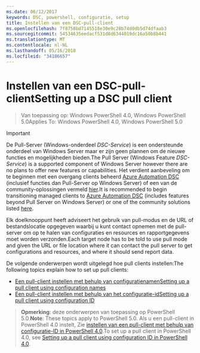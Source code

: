 ```yaml
---
ms.date: 06/12/2017
keywords: DSC, powershell, configuratie, setup
title: Instellen van een DSC-pull-client
ms.openlocfilehash: 7f8758bd7145518e30e9c28b74d0db5d74dfaab3
ms.sourcegitcommit: 54534635eedacf531d8d6344019dc16a50b8b441
ms.translationtype: MT
ms.contentlocale: nl-NL
ms.lasthandoff: 05/16/2018
ms.locfileid: "34186657"
---
```

# <a name="setting-up-a-dsc-pull-client"></a><span data-ttu-id="35c0e-103">Instellen van een DSC-pull-client</span><span class="sxs-lookup"><span data-stu-id="35c0e-103">Setting up a DSC pull client</span></span>

> <span data-ttu-id="35c0e-104">Van toepassing op: Windows PowerShell 4.0, Windows PowerShell 5.0</span><span class="sxs-lookup"><span data-stu-id="35c0e-104">Applies To: Windows PowerShell 4.0, Windows PowerShell 5.0</span></span>

> [!IMPORTANT]
> <span data-ttu-id="35c0e-105">De Pull-Server (Windows-onderdeel *DSC-Service*) is een ondersteunde onderdeel van Windows Server maar er zijn geen plannen om de nieuwe functies en mogelijkheden bieden.</span><span class="sxs-lookup"><span data-stu-id="35c0e-105">The Pull Server (Windows Feature *DSC-Service*) is a supported component of Windows Server however there are no plans to offer new features or capabilities.</span></span> <span data-ttu-id="35c0e-106">Het verdient aanbeveling om te beginnen met een overgang clients beheerd [Azure Automation DSC](/azure/automation/automation-dsc-getting-started) (inclusief functies dan Pull-Server op Windows Server) of een van de community-oplossingen vermeld [hier](pullserver.md#community-solutions-for-pull-service).</span><span class="sxs-lookup"><span data-stu-id="35c0e-106">It is recommended to begin transitioning managed clients to [Azure Automation DSC](/azure/automation/automation-dsc-getting-started) (includes features beyond Pull Server on Windows Server) or one of the community solutions listed [here](pullserver.md#community-solutions-for-pull-service).</span></span>

<span data-ttu-id="35c0e-107">Elk doelknooppunt heeft adviseert het gebruik van pull-modus en de URL of bestandslocatie opgegeven waarbij u kunt contact opnemen met de pull-server om op te halen van configuraties en resources en rapportgegevens moet worden verzonden.</span><span class="sxs-lookup"><span data-stu-id="35c0e-107">Each target node has to be told to use pull mode and given the URL or file location where it can contact the pull server to get configurations and resources, and where it should send report data.</span></span>

<span data-ttu-id="35c0e-108">De volgende onderwerpen wordt uitgelegd hoe pull clients instellen:</span><span class="sxs-lookup"><span data-stu-id="35c0e-108">The following topics explain how to set up pull clients:</span></span>

* [<span data-ttu-id="35c0e-109">Een pull-client instellen met behulp van configuratienamen</span><span class="sxs-lookup"><span data-stu-id="35c0e-109">Setting up a pull client using configuration names</span></span>](pullClientConfigNames.md)
* [<span data-ttu-id="35c0e-110">Een pull-client instellen met behulp van het configuratie-id</span><span class="sxs-lookup"><span data-stu-id="35c0e-110">Setting up a pull client using configuration ID</span></span>](pullClientConfigID.md)

> <span data-ttu-id="35c0e-111">**Opmerking**: deze onderwerpen van toepassing op PowerShell 5.0.</span><span class="sxs-lookup"><span data-stu-id="35c0e-111">**Note**: These topics apply to PowerShell 5.0.</span></span> <span data-ttu-id="35c0e-112">Als u een pull-client in PowerShell 4.0 instelt, Zie [instellen van een pull-client met behulp van configuratie-ID in PowerShell 4.0](pullClientConfigID4.md).</span><span class="sxs-lookup"><span data-stu-id="35c0e-112">To set up a pull client in PowerShell 4.0, see [Setting up a pull client using configuration ID in PowerShell 4.0](pullClientConfigID4.md).</span></span>